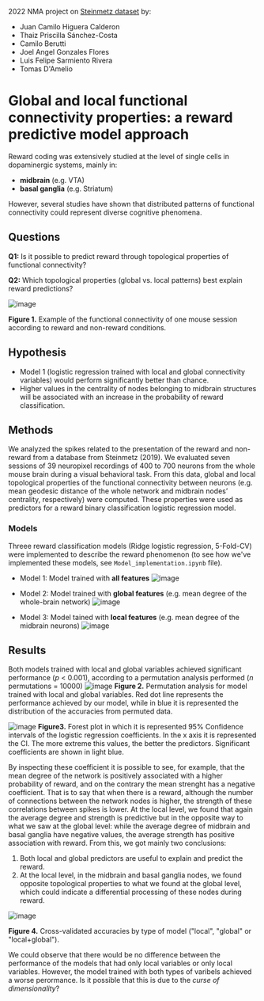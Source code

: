 
2022 NMA project on [Steinmetz dataset](https://www.ncbi.nlm.nih.gov/pmc/articles/PMC6913580/) by:
- Juan Camilo Higuera Calderon
- Thaiz Priscilla Sánchez-Costa
- Camilo Berutti
- Joel Angel Gonzales Flores
- Luis Felipe Sarmiento Rivera
- Tomas D'Amelio 

# Global and local functional connectivity properties: a reward predictive model approach

Reward coding was extensively studied at the level of single cells in dopaminergic systems, mainly in:
-  **midbrain** (e.g. VTA)
-  **basal ganglia** (e.g. Striatum)

However, several studies have shown that distributed patterns of functional connectivity could represent diverse cognitive phenomena.  

## Questions

**Q1:** Is it possible to predict reward through topological properties of functional connectivity?

**Q2:** Which topological properties (global vs. local patterns) best explain reward predictions?

![image](https://user-images.githubusercontent.com/79924152/181863019-feb89509-f7a8-4a72-9c12-6c6dab9b890a.png)

**Figure 1.** Example of the functional connectivity of one mouse session according to reward and non-reward conditions.


## Hypothesis

- Model 1 (logistic regression trained with local and global connectivity variables) would perform significantly better than chance.
- Higher values in the centrality of nodes belonging to midbrain structures will be associated with an increase in the probability of reward classification.

## Methods

We analyzed the spikes related to the presentation of the reward and non-reward from a database from Steinmetz (2019). We evaluated seven sessions of 39 neuropixel recordings of 400 to 700 neurons from the whole mouse brain during a visual behavioral task. From this data, global and local topological properties of the functional connectivity between neurons (e.g. mean geodesic distance of the whole network and midbrain nodes’ centrality, respectively) were computed. These properties were used as predictors for a reward binary classification logistic regression model. 

### Models

Threee reward classification models (Ridge logistic regression, 5-Fold-CV) were implemented to describe the reward phenomenon (to see how we've implemented these models, see `Model_implementation.ipynb` file).
- Model 1: Model trained with **all features**
![image](https://user-images.githubusercontent.com/79924152/181862736-5ac5c900-ffb7-4c2f-8ec0-d77d763c7852.png)

- Model 2: Model trained with **global features** (e.g. mean degree of the whole-brain network)
![image](https://user-images.githubusercontent.com/79924152/181862831-95453344-79ca-4825-bc1b-d3bb7b6f329b.png)

- Model 3: Model tained with **local features** (e.g. mean degree of the midbrain neurons)
![image](https://user-images.githubusercontent.com/79924152/181862838-6df2e601-f8ac-4e03-8337-b145200811d4.png)

## Results
Both models trained with local and global variables achieved significant performance (_p_ < 0.001), according to a permutation analysis performed (_n_ permutations = 10000)
![image](https://user-images.githubusercontent.com/79924152/181863040-2887b222-990d-460b-a8db-0d96543f871a.png)
**Figure 2.** Permutation analysis for model trained with local and global variables. Red dot line represents the performance achieved by our model, while in blue it is represented the distribution of the accuracies from permuted data.

![image](https://user-images.githubusercontent.com/79924152/181863222-6ac93a4c-499a-4706-af71-d3742451f3fd.png)
**Figure3.**  Forest plot in which it is represented 95% Confidence intervals of the logistic regression coefficients. In the x axis it is represented the CI. The more extreme this values, the better the predictors. Significant coefficients are shown in light blue.

By inspecting these coefficient it is possible to see, for example, that the mean degree of the network is positively associated with a higher probability of reward, and on the contrary the mean strenght has a negative coefficient. That is to say that when there is a reward, although the number of connections between the network nodes is higher, the strength of these correlations between spikes is lower.
At the local level,  we found that again the average degree and strength is predictive but in the opposite way to what we saw at the global level:  while the average degree of midbrain and basal ganglia have negative values, the average strength has positive association with reward. 
From this, we got mainly two conclusions:
1. Both local and global predictors are useful to explain and predict the reward. 
2. At the local level, in the midbrain and basal ganglia nodes, we found opposite topological properties to what we found at the global level, which could indicate a differential processing of these nodes during reward.

![image](https://user-images.githubusercontent.com/79924152/181863316-5559c28a-1825-44a7-bea8-11c946969d74.png)

**Figure 4.** Cross-validated accuracies by type of model ("local", "global" or "local+global").

We could observe that there would be no difference between the performance of the models that had only local variables or only local variables. However, the model trained with both types of varibels achieved a worse perormance. Is it possible that this is due to the *curse of dimensionality*?



